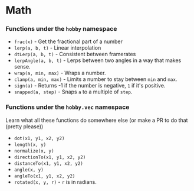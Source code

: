 # Math

### Functions under the `hobby` namespace
- `frac(x)` - Get the fractional part of a number
- `lerp(a, b, t)` - Linear interpolation
- `dtLerp(a, b, t)` - Consistent between framerates
- `lerpAngle(a, b, t)` - Lerps between two angles in a way that makes sense.
- `wrap(a, min, max)` - Wraps a number.
- `clamp(a, min, max)` - Limits a number to stay between `min` and `max`.
- `sign(a)` - Returns -1 if the number is negative, `1` if it's positive.
- `snapped(a, step)` - Snaps `a` to a multiple of `step`.

### Functions under the `hobby.vec` namespace
Learn what all these functions do somewhere else
(or make a PR to do that (pretty please))
- `dot(x1, y1, x2, y2)`
- `length(x, y)`
- `normalize(x, y)`
- `directionTo(x1, y1, x2, y2)`
- `distanceTo(x1, y1, x2, y2)`
- `angle(x, y)`
- `angleTo(x1, y1, x2, y2)`
- `rotated(x, y, r)` - `r` is in radians.
